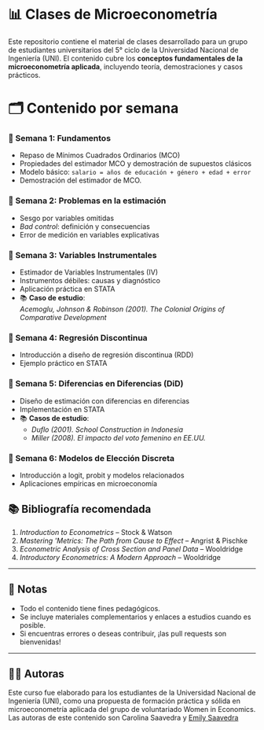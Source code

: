 # 📊 Clases de Microeconometría 

Este repositorio contiene el material de clases desarrollado para un grupo de estudiantes universitarios del 5° ciclo de la Universidad Nacional de Ingeniería (UNI). El contenido cubre los **conceptos fundamentales de la microeconometría aplicada**, incluyendo teoría, demostraciones y casos prácticos.

# 🗂️ Contenido por semana

### 🔹 Semana 1: Fundamentos
- Repaso de Mínimos Cuadrados Ordinarios (MCO)
- Propiedades del estimador MCO y demostración de supuestos clásicos
- Modelo básico: `salario = años de educación + género + edad + error`
- Demostración del estimador de MCO.

### 🔹 Semana 2: Problemas en la estimación
- Sesgo por variables omitidas
- *Bad control*: definición y consecuencias
- Error de medición en variables explicativas

### 🔹 Semana 3: Variables Instrumentales
- Estimador de Variables Instrumentales (IV)
- Instrumentos débiles: causas y diagnóstico
- Aplicación práctica en STATA
- 📚 **Caso de estudio**:  
  *Acemoglu, Johnson & Robinson (2001). The Colonial Origins of Comparative Development*

### 🔹 Semana 4: Regresión Discontinua
- Introducción a diseño de regresión discontinua (RDD)
- Ejemplo práctico en STATA

### 🔹 Semana 5: Diferencias en Diferencias (DiD)
- Diseño de estimación con diferencias en diferencias
- Implementación en STATA
- 📚 **Casos de estudio**:  
  - *Duflo (2001). School Construction in Indonesia*  
  - *Miller (2008). El impacto del voto femenino en EE.UU.*

### 🔹 Semana 6: Modelos de Elección Discreta
- Introducción a logit, probit y modelos relacionados
- Aplicaciones empíricas en microeconomía

## 📚 Bibliografía recomendada

1. *Introduction to Econometrics* – Stock & Watson  
2. *Mastering 'Metrics: The Path from Cause to Effect* – Angrist & Pischke  
3. *Econometric Analysis of Cross Section and Panel Data* – Wooldridge  
4. *Introductory Econometrics: A Modern Approach* – Wooldridge  

---

## 📎 Notas

- Todo el contenido tiene fines pedagógicos.
- Se incluye materiales complementarios y enlaces a estudios cuando es posible.
- Si encuentras errores o deseas contribuir, ¡las pull requests son bienvenidas!

---

## 👨‍🏫 Autoras

Este curso fue elaborado para los estudiantes de la Universidad Nacional de Ingeniería (UNI), como una propuesta de formación práctica y sólida en microeconometría aplicada del grupo de voluntariado Women in Economics. Las autoras de este contenido son Carolina Saavedra y [Emily Saavedra](https://github.com/Emilyliz)

